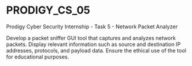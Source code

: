 # PRODIGY_CS_05

Prodigy Cyber Security Internship - Task 5 - Network Packet Analyzer

Develop a packet sniffer GUI tool that captures and analyzes network packets. Display relevant information such as source and destination IP addresses, protocols, and payload data. Ensure the ethical use of the tool for educational purposes.
